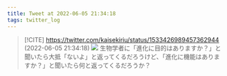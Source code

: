 ```yaml
---
title: Tweet at 2022-06-05 21:34:18
tags: twitter_log
---
```


> [!CITE] https://twitter.com/kaisekiriu/status/1533426989457362944 (2022-06-05 21:34:18)
> ![](https://twitter.com/kaisekiriu/status/1533426989457362944)
> 生物学者に「進化に目的はありますか？」と聞いたら大抵「ないよ」と返ってくるだろうけど、「進化に機能はありますか？」と聞いたら何と返ってくるだろうか？
